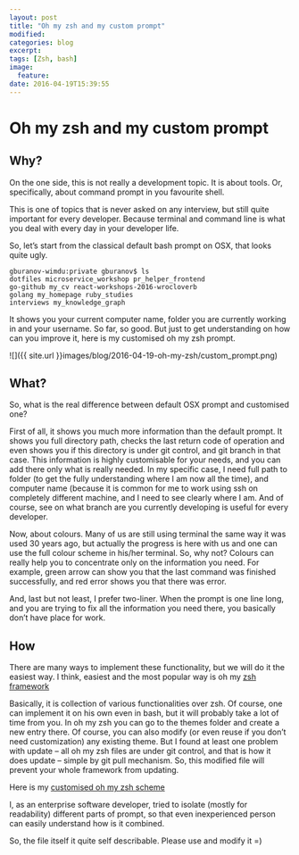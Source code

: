 ```yaml
---
layout: post
title: "Oh my zsh and my custom prompt"
modified:
categories: blog
excerpt:
tags: [Zsh, bash]
image:
  feature:
date: 2016-04-19T15:39:55
---
```

# Oh my zsh and my custom prompt

## Why?
On the one side, this is not really a development topic. It is about tools. Or, specifically, about command prompt in you favourite shell.

This is one of topics that is never asked on any interview, but still quite important for every developer. Because terminal and command line is what you deal with every day in your developer life.

So, let’s start from the classical default bash prompt on OSX, that looks quite ugly.
```
gburanov-wimdu:private gburanov$ ls
dotfiles microservice_workshop pr_helper_frontend
go-github my_cv react-workshops-2016-wrocloverb
golang my_homepage ruby_studies
interviews my_knowledge_graph
```

It shows you your current computer name, folder you are currently working in and your username. So far, so good. But just to get understanding on how can you improve it, here is my customised oh my zsh prompt.

![]({{ site.url }}images/blog/2016-04-19-oh-my-zsh/custom_prompt.png)

## What?

So, what is the real difference between default OSX prompt and customised one?

First of all, it shows you much more information than the default prompt. It shows you full directory path, checks the last return code of operation and even shows you if this directory is under git control, and git branch in that case. This information is highly customisable for your needs, and you can add there only what is really needed. In my specific case, I need full path to folder (to get the fully understanding where I am now all the time), and computer name (because it is common for me to work using ssh on completely different machine, and I need to see clearly where I am. And of course, see on what branch are you currently developing is useful for every developer.

Now, about colours. Many of us are still using terminal the same way it was used 30 years ago, but actually the progress is here with us and one can use the full colour scheme in his/her terminal. So, why not? Colours can really help you to concentrate only on the information you need. For example, green arrow can show you that the last command was finished successfully, and red error shows you that there was error.

And, last but not least, I prefer two-liner. When the prompt is one line long, and you are trying to fix all the information you need there, you basically don’t have place for work.

## How

There are many ways to implement these functionality, but we will do it the easiest way. I think, easiest and the most popular way is oh my [zsh framework](http://github.com/robbyrussell/oh-my-zsh)

Basically, it is collection of various functionalities over zsh. Of course, one can implement it on his own even in bash, but it will probably take a lot of time from you. In oh my zsh you can go to the themes folder and create a new entry there. Of course, you can also modify (or even reuse if you don’t need customization) any existing theme. But I found at least one problem with update – all oh my zsh files are under git control, and that is how it does update – simple by git pull mechanism. So, this modified file will prevent your whole framework from updating.

Here is my [customised oh my zsh scheme](https://github.com/gburanov/dotfiles/blob/master/gburanov.zsh-theme)

I, as an enterprise software developer, tried to isolate (mostly for readability) different parts of prompt, so that even inexperienced person can easily understand how is it combined.

So, the file itself it quite self describable. Please use and modify it =)
